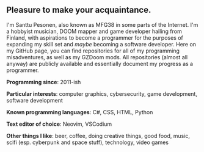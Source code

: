 ## Pleasure to make your acquaintance.

I'm Santtu Pesonen, also known as MFG38 in some parts of the Internet. I'm a hobbyist musician, DOOM mapper and game developer hailing from Finland, with aspirations to become a programmer for the purposes of expanding my skill set and *maybe* becoming a software developer. Here on my GitHub page, you can find repositories for all of my programming misadventures, as well as my GZDoom mods. All repositories (almost all anyway) are publicly available and essentially document my progress as a programmer.

**Programming since**: 2011-ish

**Particular interests**: computer graphics, cybersecurity, game development, software development

**Known programming languages**: C#, CSS, HTML, Python

**Text editor of choice**: Neovim, VSCodium

**Other things I like**: beer, coffee, doing creative things, good food, music, scifi (esp. cyberpunk and space stuff), technology, video games
